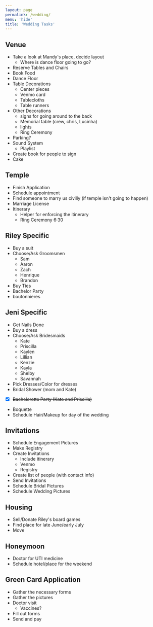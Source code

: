 ```yaml
---
layout: page
permalink: /wedding/
menu: 'hide'
title: 'Wedding Tasks'
---
```


## Venue

- Take a look at Mandy's place, decide layout
    - Where is dance floor going to go?
- Reserve Tables and Chairs
- Book Food
- Dance Floor
- Table Decorations 
	- Center pieces
	- Venmo card
	- Tablecloths
	- Table runners
- Other Decorations
	- signs for going around to the back
	- Memorial table (crew, chris, Lucinha)
	- lights
	- Ring Ceremony
- Parking?
- Sound System
	- Playlist
- Create book for people to sign
- Cake
	
## Temple

- Finish Application
- Schedule appointment
- Find someone to marry us civilly (if temple isn't going to happen)
- Marriage License
- Itinerary
	- Helper for enforcing the itinerary
	- Ring Ceremony 6:30

## Riley Specific

- Buy a suit
- Choose/Ask Groomsmen
	- Sam
	- Aaron
	- Zach
	- Henrique
	- Brandon
- Buy Ties
- Bachelor Party
- boutonnieres

## Jeni Specific

- Get Nails Done
- Buy a dress
- Choose/Ask Bridesmaids
	- Kate
	- Priscilla
	- Kaylen
	- Lillian
	- Kenzie
	- Kayla
	- Shelby
	- Savannah
- Pick Dresses/Color for dresses
- Bridal Shower (mom and Kate)
- [x] ~~Bachelorette Party (Kate and Priscilla)~~
- Boquette
- Schedule Hair/Makeup for day of the wedding

## Invitations

- Schedule Engagement Pictures
- Make Registry
- Create Invitations
	- Include itinerary
	- Venmo
	- Registry
- Create list of people (with contact info)
- Send Invitations
- Schedule Bridal Pictures
- Schedule Wedding Pictures

## Housing

- Sell/Donate Riley's board games
- Find place for late June/early July
- Move

## Honeymoon

- Doctor for UTI medicine
- Schedule hotel/place for the weekend

## Green Card Application

- Gather the necessary forms
- Gather the pictures
- Doctor visit
	- Vaccines?
- Fill out forms
- Send and pay
